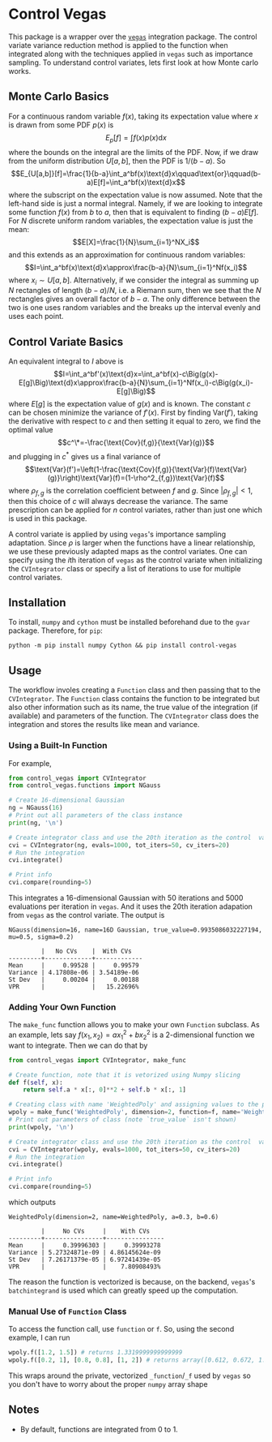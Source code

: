 # Control Vegas
This package is a wrapper over the [`vegas`](https://github.com/gplepage/vegas) integration package. The control variate variance reduction method is applied to the function when integrated along with the techniques applied in `vegas` such as importance sampling. To understand control variates, lets first look at how Monte carlo works.

## Monte Carlo Basics
For a continuous random variable $f(x)$, taking its expectation value where $x$ is drawn from some PDF $p(x)$ is
$$E_p[f]=\int f(x)p(x)\text{d}x$$
where the bounds on the integral are the limits of the PDF. Now, if we draw from the uniform distribution $U[a,b]$, then the PDF is $1/(b-a)$. So
$$E_{U[a,b]}[f]=\frac{1}{b-a}\int_a^bf(x)\text{d}x\qquad\text{or}\qquad(b-a)E[f]=\int_a^bf(x)\text{d}x$$
where the subscript on the expectation value is now assumed. Note that the left-hand side is just a normal integral. Namely, if we are looking to integrate some function $f(x)$ from $b$ to $a$, then that is equivalent to finding $(b-a)E[f]$. For $N$ discrete uniform random variables, the expectation value is just the mean:
$$E[X]=\frac{1}{N}\sum_{i=1}^NX_i$$
and this extends as an approximation for continuous random variables:
$$I=\int_a^bf(x)\text{d}x\approx\frac{b-a}{N}\sum_{i=1}^Nf(x_i)$$
where $x_i\sim U[a,b]$. Alternatively, if we consider the integral as summing up $N$ rectangles of length $(b-a)/N$, i.e. a Riemann sum, then we see that the $N$ rectangles gives an overall factor of $b-a$. The only difference between the two is one uses random variables and the breaks up the interval evenly and uses each point.

## Control Variate Basics
An equivalent integral to $I$ above is
$$I=\int_a^bf'(x)\text{d}x=\int_a^bf(x)-c\Big(g(x)-E[g]\Big)\text{d}x\approx\frac{b-a}{N}\sum_{i=1}^Nf(x_i)-c\Big(g(x_i)-E[g]\Big)$$
where $E[g]$ is the expectation value of $g(x)$ and is known. The constant $c$ can be chosen minimize the variance of $f'(x)$. First by finding $\text{Var}(f')$, taking the derivative with respect to $c$ and then setting it equal to zero, we find the optimal value
$$c^\*=-\frac{\text{Cov}(f,g)}{\text{Var}(g)}$$
and plugging in $c^*$ gives us a final variance of
$$\text{Var}(f')=\left(1-\frac{\text{Cov}(f,g)}{\text{Var}(f)\text{Var}(g)}\right)\text{Var}(f)=(1-\rho^2_{f,g})\text{Var}(f)$$
where $\rho_{f,g}$ is the correlation coefficient between $f$ and $g$. Since $|\rho_{f,g}|<1$, then this choice of $c$ will always decrease the variance. The same prescription can be applied for $n$ control variates, rather than just one which is used in this package.

A control variate is applied by using `vegas`'s importance sampling adaptation. Since $\rho$ is larger when the functions have a linear relationship, we use these previously adapted maps as the control variates. One can specify using the $i$th iteration of `vegas` as the control variate when initializing the `CVIntegrator` class or specify a list of iterations to use for multiple control variates.

## Installation
To install, `numpy` and `cython` must be installed beforehand due to the `gvar` package. Therefore, for `pip`:
```
python -m pip install numpy Cython && pip install control-vegas
```

## Usage
The workflow involes creating a `Function` class and then passing that to the `CVIntegrator`. The `Function` class contains the function to be integrated but also other information such as its name, the true value of the integration (if available) and parameters of the function. The `CVIntegrator` class does the integration and stores the results like mean and variance.

### Using a Built-In Function
For example,
```python
from control_vegas import CVIntegrator
from control_vegas.functions import NGauss

# Create 16-dimensional Gaussian
ng = NGauss(16)
# Print out all parameters of the class instance
print(ng, '\n')

# Create integrator class and use the 20th iteration as the control  variate
cvi = CVIntegrator(ng, evals=1000, tot_iters=50, cv_iters=20)
# Run the integration
cvi.integrate()

# Print info
cvi.compare(rounding=5)
```
This integrates a 16-dimensional Gaussian with 50 iterations and 5000 evaluations per iteration in `vegas`. And it uses the 20th iteration adapation from `vegas` as the control variate. The output is
```
NGauss(dimension=16, name=16D Gaussian, true_value=0.9935086032227194, mu=0.5, sigma=0.2) 

         |   No CVs    |  With CVs   
---------+-------------+-------------
Mean     |     0.99528 |     0.99579
Variance | 4.17808e-06 | 3.54189e-06
St Dev   |     0.00204 |     0.00188
VPR      |             |   15.22696%
```

### Adding Your Own Function
The `make_func` function allows you to make your own `Function` subclass. As an example, lets say $f(x_1,x_2)=ax_1^2+bx_2^2$ is a 2-dimensional function we want to integrate. Then we can do that by
```python
from control_vegas import CVIntegrator, make_func

# Create function, note that it is vetorized using Numpy slicing
def f(self, x):
    return self.a * x[:, 0]**2 + self.b * x[:, 1]

# Creating class with name 'WeightedPoly' and assigning values to the parameters in the function
wpoly = make_func('WeightedPoly', dimension=2, function=f, name='Weighted Polynomial', a=0.3, b=0.6)
# Print out parameters of class (note `true_value` isn't shown)
print(wpoly, '\n')

# Create integrator class and use the 20th iteration as the control  variate
cvi = CVIntegrator(wpoly, evals=1000, tot_iters=50, cv_iters=20)
# Run the integration
cvi.integrate()

# Print info
cvi.compare(rounding=5)
```
which outputs
```
WeightedPoly(dimension=2, name=WeightedPoly, a=0.3, b=0.6) 

         |     No CVs     |    With CVs    
---------+----------------+----------------
Mean     |     0.39996303 |     0.39993278
Variance | 5.27324871e-09 | 4.86145624e-09
St Dev   | 7.26171379e-05 | 6.97241439e-05
VPR      |                |    7.80908493%
```
The reason the function is vectorized is because, on the backend, `vegas`'s `batchintegrand` is used which can greatly speed up the computation.

### Manual Use of `Function` Class
To access the function call, use `function` or `f`. So, using the second example, I can run
```python
wpoly.f([1.2, 1.5]) # returns 1.3319999999999999
wpoly.f([0.2, 1], [0.8, 0.8], [1, 2]) # returns array([0.612, 0.672, 1.5  ])
```
This wraps around the private, vectorized `_function`/`_f` used by `vegas` so you don't have to worry about the proper `numpy` array shape

## Notes
- By default, functions are integrated from 0 to 1.
